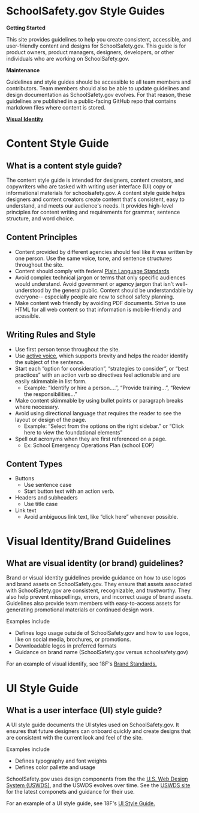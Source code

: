 # SchoolSafety.gov Style Guides

**Getting Started**

This site provides guidelines to help you create consistent, accessible, and user-friendly content and designs for SchoolSafety.gov. This guide is for product owners, product managers, designers, developers, or other individuals who are working on SchoolSafety.gov.

**Maintenance** 

Guidelines and style guides should be accessible to all team members and contributors. Team members should also be able to update guidelines and design documentation as SchoolSafety.gov evolves. For that reason, these guidelines are published in a public-facing GitHub repo that contains markdown files where content is stored. 

[__Visual Identity__](visual-identity.md)

# Content Style Guide

## What is a content style guide?

The content style guide is intended for designers, content creators, and copywriters who are tasked with writing user interface (UI) copy or informational materials for schoolsafety.gov. A content style guide helps designers and content creators create content that's consistent, easy to understand, and meets our audience's needs. It provides high-level principles for content writing and requirements for grammar, sentence structure, and word choice.

## Content Principles

- Content provided by different agencies should feel like it was written by one person. Use the same voice, tone, and sentence structures throughout the site. 
- Content should comply with federal [Plain Language Standards](https://www.plainlanguage.gov/)
- Avoid complex technical jargon or terms that only specific audiences would understand. Avoid government or agency jargon that isn't well-understood by the general public. Content should be understandable by everyone-- especially people are new to school safety planning. 
- Make content web friendly by avoiding PDF documents. Strive to use HTML for all web content so that information is mobile-friendly and acessible. 

## Writing Rules and Style 

- Use first person tense throughout the site.
- Use [active voice](https://content-guide.18f.gov/active-voice/), which supports brevity and helps the reader identify the subject of the sentence. 
- Start each “option for consideration”, “strategies to consider”, or “best practices” with an action verb so directives feel actionable and are easily skimmable in list form. 
  - Example: “Identify or hire a person….”, “Provide training…”, “Review the responsibilities…”
- Make content skimmable by using bullet points or paragraph breaks where necessary. 
- Avoid using directional language that requires the reader to see the layout or design of the page. 
  - Example: “Select from the options on the right sidebar.” or “Click here to view the foundational elements”
- Spell out acronyms when they are first referenced on a page. 
  - Ex: School Emergency Operations Plan (school EOP)

## Content Types

- Buttons
  - Use sentence case
  - Start button text with an action verb. 
- Headers and subheaders
  - Use title case
- Link text
  - Avoid ambiguous link text, like “click here” whenever possible. 

# Visual Identity/Brand Guidelines

## What are visual identity (or brand) guidelines?

Brand or visual identity guidelines provide guidance on how to use logos and brand assets on SchoolSafety.gov. They ensure that assets associated with SchoolSafety.gov are consistent, recognizable, and trustworthy. They also help prevent misspellings, errors, and incorrect usage of brand assets. Guidelines also provide team members with easy-to-access assets for generating promotional materials or continued design work. 

Examples include
- Defines logo usage outside of SchoolSafety.gov and how to use logos, like on social media, brochures, or promotions. 
- Downloadable logos in preferred formats
- Guidance on brand name (SchoolSafety.gov versus schoolsafety.gov)
 
 For an example of visual identify, see 18F's [Brand Standards.](https://brand.18f.gov)
 
# UI Style Guide 
 
## What is a user interface (UI) style guide?
 
A UI style guide documents the UI styles used on SchoolSafety.gov. It ensures that future designers can onboard quickly and create designs that are consistent with the current look and feel of the site. 

Examples include
- Defines typography and font weights
- Defines color pallette and usage
 
SchoolSafety.gov uses design components from the the [U.S. Web Design System (USWDS)](https://designsystem.digital.gov/), and the USWDS evolves over time. See the [USWDS site](https://designsystem.digital.gov/components/) for the latest componets and guidance for their use. 

For an example of a UI style guide, see 18F's [UI Style Guide.](https://18f.gsa.gov/styleguide/)



